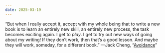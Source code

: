 ```yaml
---
date: 2025-03-19
---
```


“But when I really accept it, accept with my whole being that to write a new book is to learn an entirely new skill, an entirely new process, the task becomes exciting again. I get to *play*. I get to try out new ways of going about my writing! If they don’t work, then that’s a good lesson. And maybe they will work, someday, for a different book.” —Jack Cheng, “[Avoidance](https://www.jackcheng.com/sunday/439-avoidance/)”
